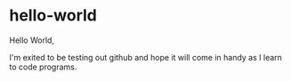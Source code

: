 # hello-world

Hello World,

I'm exited to be testing out github and hope it will come in handy as I learn to code programs.

